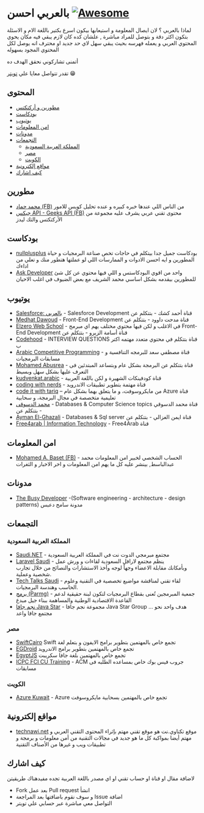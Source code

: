 # بالعربي احسن [![Awesome](https://cdn.rawgit.com/sindresorhus/awesome/d7305f38d29fed78fa85652e3a63e154dd8e8829/media/badge.svg)](https://github.com/sindresorhus/awesome)

لماذا بالعربي ؟
لان ايصال المعلومة و استيعابها بيكون اسرع بكتير باللغة الام و الاسئلة بتكون اكثر دقة و بتوصل للمراد مباشرة , علشان كده كان لازم يبقي فيه مكان يحوي المحتوي العربي و يعمله فهرسه بحيث يبقي سهل لاي حد جديد او محترف انه يوصل لكل المحتوي المجود بسهوله

أتمنى تشاركوني نحقق الهدف ده 

تقدر تتواصل معايا علي  [تويتر](https://twitter.com/abdo_hussein)
😁
## المحتوى

* [مطورين و أركتكتس ](#مطورين)
* [بودكاست](#بودكاست)
* [يوتيوب](#يوتيوب)
* [امن المعلومات](#امن-المعلومات)
* [مدونات](#مدونات)
* [التجمعات](#التجمعات)
  - [المملكة العربية السعودية](#المملكة-العربية-السعودية)
  - [مصر](#مصر)
  - [الكويت](#الكويت)
* [مواقع إلكترونية](#مواقع-إلكترونية)
* [كيف اشارك](#كيف-اشارك)

## مطورين
* [محمد حماد (FB)](https://www.facebook.com/mohamed.hamedhammad) من الناس اللي عندها خبره كبيره و عنده تحليل كويس للامور 
* [جيكس API - Geeks API (FB)](https://www.facebook.com/GeeksAPI) محتوى تقني عربي يشرف عليه مجموعة من الأركتكتس والتك ليدز

## بودكاست
* [nullplusplus](https://nullplus.plus/) 
بودكاست جميل جدا بيتكلم في حاجات  تخص صناعة البرمجيات و حياة المطورين و ايه احسن الادوات و الممارسات اللي لو عملتها هتطور منك و تعلي من اداءك
* [Ask Developer](http://www.askdeveloper.com/) واحد من اقوي البودكاستس و اللي فيها محتوي عن كل شئ للمطورين بيقدمه بشكل اساسي محمد الشريف مع بعض الضيوف في اغلب الاحيان
## يوتيوب
* [Salesforce: بالعربي](https://www.youtube.com/channel/UCVtDDaKHq9ztGU1IBuhiQpw) - Salesforce Development قناة أحمد كشك - بتتكلم عن  
* [Medhat Dawoud](https://www.youtube.com/user/Med7atDawoud/) - Front-End Development قناة مدحت داوود - بتتكلم عن  
* [Elzero Web School](https://www.youtube.com/user/OsamaElzero/) - في الاغلب و لكن فيها محتوي مختلف يهم اي مبرمج Front-End Development قناة أسامة الزيرو - بتتكلم عن  
* [Codehood](https://www.youtube.com/channel/UCoNfslp4XbQULWcE7V4FkZw/) - INTERVIEW QUESTIONS قناة بتتكلم في محتوي متعدد مهتمه اكتر ب 
* [Arabic Competitive Programming](https://www.youtube.com/user/nobody123497/) - قناة مصطفي سعد للبرمجه التنافسية و مسابقات البرمجيات
* [Mohamed Abusrea](https://www.youtube.com/c/mohamedabusrea) -  قناة بتتكلم عن البرمجة بشكل عام وبتساعد المبتدئين فى التعرف عليها بشكل سهل وبسيط
* [kudvenkat.arabic](https://www.youtube.com/channel/UCgRFf3_D5H1Qi8pvw2Czyzg) - قناة كودفينكات الشهيرة و لكن باللغة العربية 
* [coding with nerds](https://www.youtube.com/channel/UCnDAXfhnL5j-KhHc1KhvXHw/) - قناة مهتمة بتطوير تطبيقات الاندرويد
* [code it with tariq](https://www.youtube.com/channel/UCTli-xFwKT1tDkR8HZ3x7jA) – من مايكروسوفت، و ما يتعلق بهما بشكل عام Azure قناة تعليمية متخصصة في مجال البرمجة، و سحابية
* [محمد الدسوقى](https://www.youtube.com/user/DesoukiEgypt/) - Databases & Computer Science topics  قناة محمد الدسوقي - بتتكلم عن  
* [Ayman El-Ghazali](https://www.youtube.com/user/TheSQLPro/) - Databases & Sql server قناة ايمن الغزالي - بتتكلم عن  
* [Free4arab | Information Technology](https://www.youtube.com/user/Nourelhoda2011) - Free4Arab قناة 

## امن المعلومات
* [Mohamed A. Baset (FB)](https://www.facebook.com/SymbianSyMoh) - الحساب الشخصي لخبير امن المعلومات محمد عبدالباسط, بينشر عليه كل ما يهم امن المعلومات و اخر الاخبار و الثغرات

## مدونات
* [The Busy Developer](http://samehdeabes.blogspot.com/) -(Software engineering - architecture - design patterns) مدونة سامح دعبس 

## التجمعات
### المملكة العربية السعودية
* [Saudi.NET](https://twitter.com/saudidotnet) - مجتمع مبرمجي الدوت نت في المملكة العربية السعودية
* [Laravel Saudi](https://twitter.com/laravel_saudi) -  ينظم مجتمع لارافل السعودية لقاءات و ورش عمل  
وبأمكانك مقابلة الاعضاء وجهاً لوجه وأخذ الاستشارات والنصائح من خلال تجارب شخصية وعملية.
* [Tech Talks Saudi](https://twitter.com/TechTalks_Saudi) - لقاء تقني لمناقشة مواضيع تخصصية في التقنية وعلوم الحاسب وهندسة البرمجيات.
* [برمج (Parmg)](https://twitter.com/parmg_sa) - جمعية المبرمجين تُعنى بقطاع البرمجيات لتكون لبنة حقيقية لدعم القاعدة الاقتصادية الوطنية والمساهمة ببناء جيل مبدع
* [نجم جافا Java Star](https://twitter.com/JavaStarG) - مجموعة نجم جافا Java Star Group ... هدف واحد نحو مجتمع جافا واعد
### مصر
* [SwiftCairo](https://www.twitter.com/swiftcairo) Swift تجمع خاص بالمهتمين بتطوير برامج الايفون و بتعلم لغة 
* [EGDroid](https://www.twitter.com/eg_droid) تجمع خاص بالمهتمين بتطوير برامج الاندرويد
* [EgyptJS](https://www.twitter.com/egyptjs) تجمع خاص بالمهتمين بلغة جافا سكريبت
* [ICPC FCI CU Training](https://www.facebook.com/groups/ACMICPC.FCICU) - ACM جروب فيس بوك خاص بمساعده الطلبه فى مسابقات 
### الكويت
* [Azure Kuwait](https://twitter.com/azure_q8) - Azure تجمع خاص بالمهتمين بسحابية مايكروسوفت

## مواقع إلكترونية
* [technawi.net](https://www.technawi.net/) موقع تكناوي.نت هو موقع تقني مهتم بإثراء المحتوى التقني العربي و مهتم أيضا بمواكبة كل ما هو جديد في مجالات التقنية من أمن معلومات و برمجة و تطبيقات ويب و غيرها من الأصناف التقنية

## كيف اشارك
لاضافة مقال او قناة او حساب تقني او اي مصدر باللغة العربية تجده مفيدهناك طريقيتن
* Fork بعد عمل  Pull request انشأ
*  و سوف نقوم باضافتها بعد المراجعة Issue اضافة
* التواصل معي مباشرة عبر حسابي علي تويتر 
